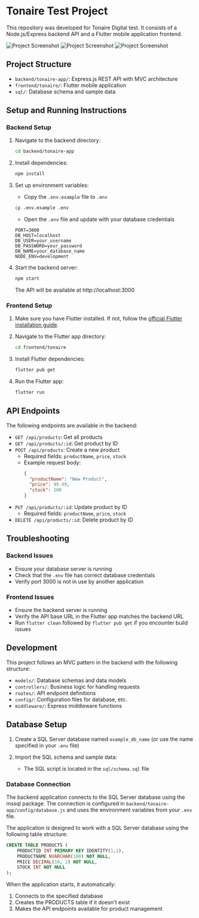 # Tonaire Test Project

This repository was developed for Tonaire Digital test. It consists of a Node.js/Express backend API and a Flutter mobile application frontend.

![Project Screenshot](image.png)
![Project Screenshot](image_1.png)
![Project Screenshot](image_2.png)

## Project Structure

- `backend/tonaire-app/`: Express.js REST API with MVC architecture
- `frontend/tonaire/`: Flutter mobile application
- `sql/`: Database schema and sample data

## Setup and Running Instructions

### Backend Setup

1. Navigate to the backend directory:
   ```bash
   cd backend/tonaire-app
   ```

2. Install dependencies:
   ```bash
   npm install
   ```

3. Set up environment variables:
   - Copy the `.env.example` file to `.env`
   ```bash
   cp .env.example .env
   ```
   - Open the `.env` file and update with your database credentials
   ```
   PORT=3000
   DB_HOST=localhost
   DB_USER=your_username
   DB_PASSWORD=your_password
   DB_NAME=your_database_name
   NODE_ENV=development
   ```

4. Start the backend server:
   ```bash
   npm start
   ```
   The API will be available at http://localhost:3000

### Frontend Setup

1. Make sure you have Flutter installed. If not, follow the [official Flutter installation guide](https://docs.flutter.dev/get-started/install).

2. Navigate to the Flutter app directory:
   ```bash
   cd frontend/tonaire
   ```

3. Install Flutter dependencies:
   ```bash
   flutter pub get
   ```

4. Run the Flutter app:
   ```bash
   flutter run
   ```


## API Endpoints

The following endpoints are available in the backend:

- `GET /api/products`: Get all products
- `GET /api/products/:id`: Get product by ID
- `POST /api/products`: Create a new product
  - Required fields: `productName`, `price`, `stock`
  - Example request body:
    ```json
    {
      "productName": "New Product",
      "price": 99.99,
      "stock": 100
    }
    ```
- `PUT /api/products/:id`: Update product by ID
  - Required fields: `productName`, `price`, `stock`
- `DELETE /api/products/:id`: Delete product by ID

## Troubleshooting

### Backend Issues

- Ensure your database server is running
- Check that the `.env` file has correct database credentials
- Verify port 3000 is not in use by another application

### Frontend Issues

- Ensure the backend server is running
- Verify the API base URL in the Flutter app matches the backend URL
- Run `flutter clean` followed by `flutter pub get` if you encounter build issues

## Development

This project follows an MVC pattern in the backend with the following structure:

- `models/`: Database schemas and data models
- `controllers/`: Business logic for handling requests
- `routes/`: API endpoint definitions
- `config/`: Configuration files for database, etc.
- `middleware/`: Express middleware functions

## Database Setup

1. Create a SQL Server database named `example_db_name` (or use the name specified in your `.env` file)

2. Import the SQL schema and sample data:
   - The SQL script is located in the `sql/schema.sql` file

### Database Connection

The backend application connects to the SQL Server database using the mssql package. The connection is configured in `backend/tonaire-app/config/database.js` and uses the environment variables from your `.env` file.

The application is designed to work with a SQL Server database using the following table structure:

```sql
CREATE TABLE PRODUCTS (
    PRODUCTID INT PRIMARY KEY IDENTITY(1,1),
    PRODUCTNAME NVARCHAR(100) NOT NULL,
    PRICE DECIMAL(10, 2) NOT NULL,
    STOCK INT NOT NULL
);
```

When the application starts, it automatically:
1. Connects to the specified database
2. Creates the PRODUCTS table if it doesn't exist
3. Makes the API endpoints available for product management
